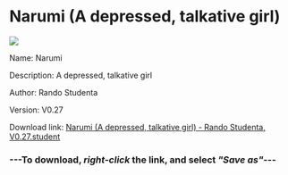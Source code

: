 # Narumi (A depressed, talkative girl)

<img src = "https://raw.githubusercontent.com/Arbiter1223/Koukou-Gurashi-Custom-Students/master/Students/Files/Narumi%20(A%20depressed%2C%20talkative%20girl).png">

Name: Narumi

Description: A depressed, talkative girl

Author: Rando Studenta

Version: V0.27

Download link: <a href="https://raw.githubusercontent.com/Arbiter1223/Koukou-Gurashi-Custom-Students/master/Students/Files/Narumi%20(A%20depressed%2C%20talkative%20girl)%20-%20Rando%20Studenta%2C%20V0.27.student">Narumi (A depressed, talkative girl) - Rando Studenta, V0.27.student</a>

### ---**To download, _right-click_ the link, and select _"Save as"_**---
